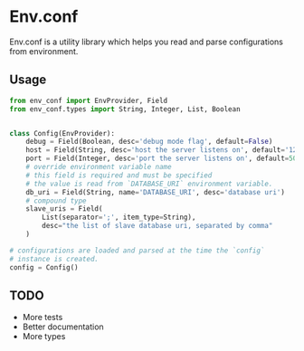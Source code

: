 # Env.conf

Env.conf is a utility library which helps you read and parse configurations from
environment.

## Usage

~~~py
from env_conf import EnvProvider, Field
from env_conf.types import String, Integer, List, Boolean


class Config(EnvProvider):
    debug = Field(Boolean, desc='debug mode flag', default=False)
    host = Field(String, desc='host the server listens on', default='127.0.0.0')
    port = Field(Integer, desc='port the server listens on', default=5000)
    # override environment variable name
    # this field is required and must be specified
    # the value is read from `DATABASE_URI` environment variable.
    db_uri = Field(String, name='DATABASE_URI', desc='database uri')
    # compound type
    slave_uris = Field(
        List(separator=';', item_type=String),
        desc="the list of slave database uri, separated by comma"
    )

# configurations are loaded and parsed at the time the `config`
# instance is created.
config = Config()
~~~

## TODO

 - More tests
 - Better documentation
 - More types
